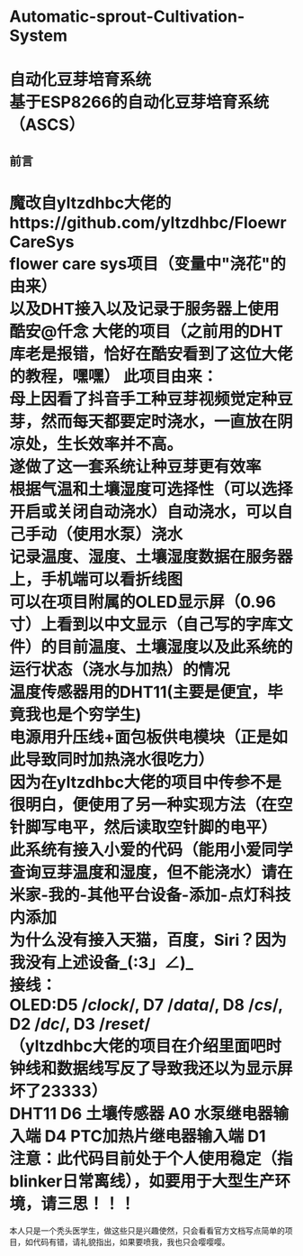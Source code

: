 # Automatic-sprout-Cultivation-System
自动化豆芽培育系统 <br>
基于ESP8266的自动化豆芽培育系统（ASCS） 
====  
前言
-------  
魔改自yltzdhbc大佬的https://github.com/yltzdhbc/FloewrCareSys <br>
flower care sys项目（变量中"浇花"的由来）<br>
以及DHT接入以及记录于服务器上使用酷安@仟念 大佬的项目（之前用的DHT库老是报错，恰好在酷安看到了这位大佬的教程，嘿嘿）
此项目由来： <br>
母上因看了抖音手工种豆芽视频觉定种豆芽，然而每天都要定时浇水，一直放在阴凉处，生长效率并不高。 <br>
遂做了这一套系统让种豆芽更有效率<br>
根据气温和土壤湿度可选择性（可以选择开启或关闭自动浇水）自动浇水，可以自己手动（使用水泵）浇水<br>
记录温度、湿度、土壤湿度数据在服务器上，手机端可以看折线图<br>
可以在项目附属的OLED显示屏（0.96寸）上看到以中文显示（自己写的字库文件）的目前温度、土壤湿度以及此系统的运行状态（浇水与加热）的情况<br>
温度传感器用的DHT11(主要是便宜，毕竟我也是个穷学生)<br>
电源用升压线+面包板供电模块（正是如此导致同时加热浇水很吃力）<br>
因为在yltzdhbc大佬的项目中传参不是很明白，便使用了另一种实现方法（在空针脚写电平，然后读取空针脚的电平）<br>
此系统有接入小爱的代码（能用小爱同学查询豆芽温度和湿度，但不能浇水）请在米家-我的-其他平台设备-添加-点灯科技内添加<br>
为什么没有接入天猫，百度，Siri？因为我没有上述设备_(:3」∠)_ <br>
接线：<br>
OLED:D5 /*clock*/, D7 /*data*/, D8 /*cs*/, D2 /*dc*/, D3 /*reset*/<br>
（yltzdhbc大佬的项目在介绍里面吧时钟线和数据线写反了导致我还以为显示屏坏了23333）<br>
DHT11 D6 土壤传感器 A0 水泵继电器输入端 D4 PTC加热片继电器输入端 D1<br>
注意：此代码目前处于个人使用稳定（指blinker日常离线），如要用于大型生产环境，请三思！！！
====  
本人只是一个秃头医学生，做这些只是兴趣使然，只会看看官方文档写点简单的项目，如代码有错，请礼貌指出，如果要喷我，我也只会嘤嘤嘤。
